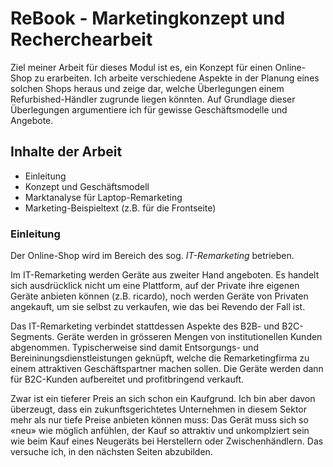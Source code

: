 # ReBook - Marketingkonzept und Recherchearbeit

Ziel meiner Arbeit für dieses Modul ist es, ein Konzept für einen Online-Shop zu erarbeiten. Ich arbeite verschiedene Aspekte in der Planung eines solchen Shops heraus und zeige dar, welche Überlegungen einem Refurbished-Händler zugrunde liegen könnten. Auf Grundlage dieser Überlegungen argumentiere ich für gewisse Geschäftsmodelle und Angebote.

## Inhalte der Arbeit

- Einleitung
- Konzept und Geschäftsmodell
- Marktanalyse für Laptop-Remarketing
- Marketing-Beispieltext (z.B. für die Frontseite)

### Einleitung

Der Online-Shop wird im Bereich des sog. *IT-Remarketing* betrieben.

Im IT-Remarketing werden Geräte aus zweiter Hand angeboten. Es handelt sich ausdrücklick nicht um eine Plattform, auf der Private ihre eigenen Geräte anbieten können (z.B. ricardo), noch werden Geräte von Privaten angekauft, um sie selbst zu verkaufen, wie das bei Revendo der Fall ist.

Das IT-Remarketing verbindet stattdessen Aspekte des B2B- und B2C-Segments. Geräte werden in grösseren Mengen von institutionellen Kunden abgenommen. Typischerweise sind damit Entsorgungs- und Bereininungsdienstleistungen geknüpft, welche die Remarketingfirma zu einem attraktiven Geschäftspartner machen sollen. Die Geräte werden dann für B2C-Kunden aufbereitet und profitbringend verkauft.

Zwar ist ein tieferer Preis an sich schon ein Kaufgrund. Ich bin aber davon überzeugt, dass ein zukunftsgerichtetes Unternehmen in diesem Sektor mehr als nur tiefe Preise anbieten können muss: Das Gerät muss sich so «neu» wie möglich anfühlen, der Kauf so attraktiv und unkomplziert sein wie beim Kauf eines Neugeräts bei Herstellern oder Zwischenhändlern. Das versuche ich, in den nächsten Seiten abzubilden.